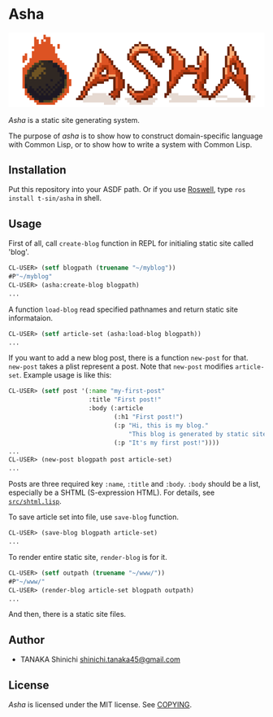 # Asha

![Asha logo](asha.gif)

*Asha* is a static site generating system.

The purpose of *asha* is to show how to construct domain-specific language with Common Lisp, or to show how to write a system with Common Lisp.

## Installation

Put this repository into your ASDF path.
Or if you use [Roswell](https://github.com/roswell/roswell), type `ros install t-sin/asha` in shell.

## Usage

First of all, call `create-blog` function in REPL for initialing static site called 'blog'.

```lisp
CL-USER> (setf blogpath (truename "~/myblog"))
#P"~/myblog"
CL-USER> (asha:create-blog blogpath)
...
```

A function `load-blog` read specified pathnames and return static site informataion.

```lisp
CL-USER> (setf article-set (asha:load-blog blogpath))
...
```

If you want to add a new blog post, there is a function `new-post` for that.
`new-post` takes a plist represent a post.
Note that `new-post` modifies `article-set`.
Example usage is like this:

```lisp
CL-USER> (setf post '(:name "my-first-post"
                      :title "First post!"
                      :body (:article
                             (:h1 "First post!")
                             (:p "Hi, this is my blog."
                                 "This blog is generated by static site generator.")
                             (:p "It's my first post!"))))
...
CL-USER> (new-post blogpath post article-set)
...
```

Posts are three required key  `:name`, `:title` and `:body`.
`:body` should be a list, especially be a SHTML (S-expression HTML).
For details, see [`src/shtml.lisp`](src/shtml.lisp).

To save article set into file, use `save-blog` function.

```lisp
CL-USER> (save-blog blogpath article-set)
...
```

To render entire static site, `render-blog` is for it.

```lisp
CL-USER> (setf outpath (truename "~/www/"))
#P"~/www/"
CL-USER> (render-blog article-set blogpath outpath)
...
```

And then, there is a static site files.

## Author

- TANAKA Shinichi <shinichi.tanaka45@gmail.com>

## License

*Asha* is licensed under the MIT license. See [COPYING](COPYING).
